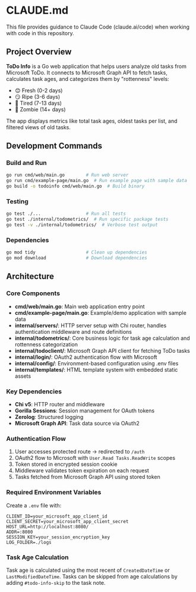 # CLAUDE.md

This file provides guidance to Claude Code (claude.ai/code) when working with code in this repository.

## Project Overview

**ToDo Info** is a Go web application that helps users analyze old tasks from Microsoft ToDo. It connects to Microsoft Graph API to fetch tasks, calculates task ages, and categorizes them by "rottenness" levels:
- 😊 Fresh (0-2 days)
- 😏 Ripe (3-6 days) 
- 🥱 Tired (7-13 days)
- 🤢 Zombie (14+ days)

The app displays metrics like total task ages, oldest tasks per list, and filtered views of old tasks.

## Development Commands

### Build and Run
```bash
go run cmd/web/main.go        # Run web server
go run cmd/example-page/main.go  # Run example page with sample data
go build -o todoinfo cmd/web/main.go  # Build binary
```

### Testing
```bash
go test ./...                 # Run all tests
go test ./internal/todometrics/  # Run specific package tests
go test -v ./internal/todometrics/  # Verbose test output
```

### Dependencies
```bash
go mod tidy                   # Clean up dependencies
go mod download               # Download dependencies
```

## Architecture

### Core Components

- **cmd/web/main.go**: Main web application entry point
- **cmd/example-page/main.go**: Example/demo application with sample data
- **internal/servers/**: HTTP server setup with Chi router, handles authentication middleware and route definitions
- **internal/todometrics/**: Core business logic for task age calculation and rottenness categorization
- **internal/todoclient/**: Microsoft Graph API client for fetching ToDo tasks
- **internal/login/**: OAuth2 authentication flow with Microsoft
- **internal/config/**: Environment-based configuration using .env files
- **internal/templates/**: HTML template system with embedded static assets

### Key Dependencies

- **Chi v5**: HTTP router and middleware
- **Gorilla Sessions**: Session management for OAuth tokens
- **Zerolog**: Structured logging
- **Microsoft Graph API**: Task data source via OAuth2

### Authentication Flow

1. User accesses protected route → redirected to `/auth`
2. OAuth2 flow to Microsoft with `User.Read Tasks.ReadWrite` scopes
3. Token stored in encrypted session cookie
4. Middleware validates token expiration on each request
5. Tasks fetched from Microsoft Graph API using stored token

### Required Environment Variables

Create a `.env` file with:
```
CLIENT_ID=your_microsoft_app_client_id
CLIENT_SECRET=your_microsoft_app_client_secret
HOST_URL=http://localhost:8080/
ADDR=:8080
SESSION_KEY=your_session_encryption_key
LOG_FOLDER=./logs
```

### Task Age Calculation

Task age is calculated using the most recent of `CreatedDateTime` or `LastModifiedDateTime`. Tasks can be skipped from age calculations by adding `#todo-info-skip` to the task note.